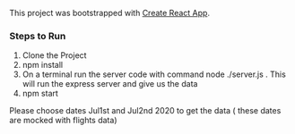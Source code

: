 This project was bootstrapped with [Create React App](https://github.com/facebook/create-react-app).

### Steps to Run

1. Clone the Project
2. npm install 
3. On a terminal run the server code with command node ./server.js . This will run the express server and give us the data
4. npm start

Please choose dates Jul1st and Jul2nd 2020 to get the data ( these dates are mocked with flights data)